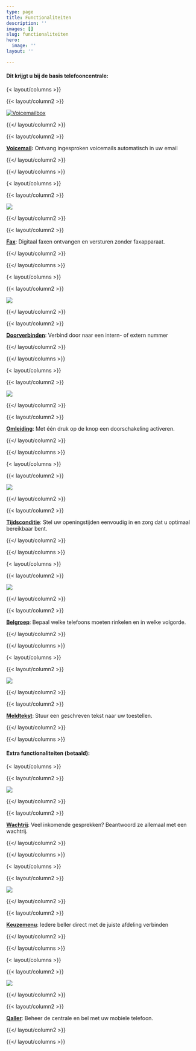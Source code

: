 ```yaml
---
type: page
title: Functionaliteiten
description: ''
images: []
slug: functionaliteiten
hero:
  image: ''
layout: ''

---
```

#### Dit krijgt u bij de basis telefooncentrale:

{< layout/columns >}}

 {{< layout/column2 >}}

[![](https://www.callvoiptelefonie.nl/wp-content/uploads/2016/10/Voicemail-app.png "Voicemailbox")](/telefonie/functionaliteiten/voicemail "Voicemailbox")

 {{</ layout/column2 >}}

 {{< layout/column2 >}}

[**Voicemail**](/telefonie/functionaliteiten/voicemail "Voicemail")**:** Ontvang ingesproken voicemails automatisch in uw email

 {{</ layout/column2 >}}

{{</ layout/columns >}}

{< layout/columns >}}

 {{< layout/column2 >}}

[![](https://www.callvoiptelefonie.nl/wp-content/uploads/2016/10/Fax-app.png)](/telefonie/functionaliteiten/fax "Fax")

 {{</ layout/column2 >}}

 {{< layout/column2 >}}

[**Fax**](/telefonie/functionaliteiten/fax "Fax"): Digitaal faxen ontvangen en versturen zonder faxapparaat.

 {{</ layout/column2 >}}

{{</ layout/columns >}}

{< layout/columns >}}

 {{< layout/column2 >}}

[![](https://www.callvoiptelefonie.nl/wp-content/uploads/2016/10/trasfer_round.png)](/telefonie/functionaliteiten/doorverbinden "Doorverbinden")

 {{</ layout/column2 >}}

 {{< layout/column2 >}}

[**Doorverbinden**](/telefonie/functionaliteiten/doorverbinden "Doorverbinden"): Verbind door naar een intern- of extern nummer

 {{</ layout/column2 >}}

{{</ layout/columns >}}

{< layout/columns >}}

 {{< layout/column2 >}}

[![](https://www.callvoiptelefonie.nl/wp-content/uploads/2016/10/omleiding_round.png)](/telefonie/functionaliteiten/omleiding "Omleiding")

 {{</ layout/column2 >}}

 {{< layout/column2 >}}

[**Omleiding**](/telefonie/functionaliteiten/omleiding "Omleiding"): Met één druk op de knop een doorschakeling activeren.

 {{</ layout/column2 >}}

{{</ layout/columns >}}

{< layout/columns >}}

 {{< layout/column2 >}}

[![](https://www.callvoiptelefonie.nl/wp-content/uploads/2016/10/tijdsconditie_round.png)](/telefonie/functionaliteiten/tijdsconditie "Tijdsconditie")

 {{</ layout/column2 >}}

 {{< layout/column2 >}}

[**Tijdsconditie**](/telefonie/functionaliteiten/tijdsconditie "Tijdsconditie"): Stel uw openingstijden eenvoudig in en zorg dat u optimaal bereikbaar bent.

 {{</ layout/column2 >}}

{{</ layout/columns >}}

{< layout/columns >}}

 {{< layout/column2 >}}

[![](https://www.callvoiptelefonie.nl/wp-content/uploads/2016/10/Huntgroup_round.png)](/telefonie/functionaliteiten/belgroep "Belgroep")

 {{</ layout/column2 >}}

 {{< layout/column2 >}}

[**Belgroep**](/telefonie/functionaliteiten/Belgroep "Belgroep"): Bepaal welke telefoons moeten rinkelen en in welke volgorde.

 {{</ layout/column2 >}}

{{</ layout/columns >}}

{< layout/columns >}}

 {{< layout/column2 >}}

[![](https://www.callvoiptelefonie.nl/wp-content/uploads/2016/10/soundapp_round.png)](/telefonie/functionaliteiten/meldtekst "Meldtekst")

 {{</ layout/column2 >}}

 {{< layout/column2 >}}

[**Meldtekst**](/telefonie/functionaliteiten/meldtekst "Meldtekst"): Stuur een geschreven tekst naar uw toestellen.

 {{</ layout/column2 >}}

{{</ layout/columns >}}

#### Extra functionaliteiten (betaald):

{< layout/columns >}}

 {{< layout/column2 >}}

[![](https://www.callvoiptelefonie.nl/wp-content/uploads/2016/10/Wachtrij-app.png)](/telefonie/functionaliteiten/wachtrij "Wachtrij")

 {{</ layout/column2 >}}

 {{< layout/column2 >}}

[**Wachtrij**](/telefonie/functionaliteiten/wachtrij "Wachtrij"): Veel inkomende gesprekken? Beantwoord ze allemaal met een wachtrij.

 {{</ layout/column2 >}}

{{</ layout/columns >}}

{< layout/columns >}}

 {{< layout/column2 >}}

[![](https://www.callvoiptelefonie.nl/wp-content/uploads/2016/10/Keuzemenu-app.png)](/telefonie/functionaliteiten/keuzemenu "Keuzemenu")

 {{</ layout/column2 >}}

 {{< layout/column2 >}}

[**Keuzemenu**](/telefonie/functionaliteiten/keuzemenu "Keuzemenu"): Iedere beller direct met de juiste afdeling verbinden

 {{</ layout/column2 >}}

{{</ layout/columns >}}

{< layout/columns >}}

 {{< layout/column2 >}}

[![](https://www.callvoiptelefonie.nl/wp-content/uploads/2016/10/test-qaller.png)](/telefonie/functionaliteiten/qaller "Qaller")

 {{</ layout/column2 >}}

 {{< layout/column2 >}}

[**Qaller**](/telefonie/qaller "Qaller"): Beheer de centrale en bel met uw mobiele telefoon.

 {{</ layout/column2 >}}

{{</ layout/columns >}}